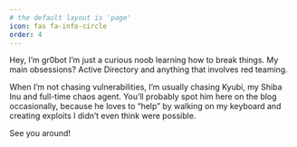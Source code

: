 ```yaml
---
# the default layout is 'page'
icon: fas fa-info-circle
order: 4
---
```


Hey, I’m gr0bot
I’m just a curious noob learning how to break things. My main obsessions? Active Directory and anything that involves red teaming.

When I’m not chasing vulnerabilities, I’m usually chasing Kyubi, my Shiba Inu and full-time chaos agent. You’ll probably spot him here on the blog occasionally, because he loves to “help” by walking on my keyboard and creating exploits I didn’t even think were possible.

See you around!

